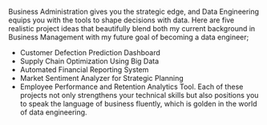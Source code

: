 Business Administration gives you the strategic edge, and Data Engineering equips you with the tools to shape decisions with data. Here are five realistic project ideas that beautifully blend both my current background in Business Management with my future goal of becoming a data engineer;
- Customer Defection Prediction Dashboard
- Supply Chain Optimization Using Big Data
- Automated Financial Reporting System
- Market Sentiment Analyzer for Strategic Planning
- Employee Performance and Retention Analytics Tool.
Each of these projects not only strengthens your technical skills but also positions you to speak the language of business fluently, which is golden in the world of data engineering.
